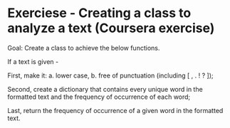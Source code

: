 # Exerciese - Creating a class to analyze a text (Coursera exercise)

Goal: Create a class to achieve the below functions.

If a text is given - 

First, make it:
  a. lower case,
  b. free of punctuation (including [ , . ! ? ]);

Second, create a dictionary that contains every unique word in the formatted text and the frequency of occurrence of each word;

Last, return the frequency of occurrence of a given word in the formatted text.
